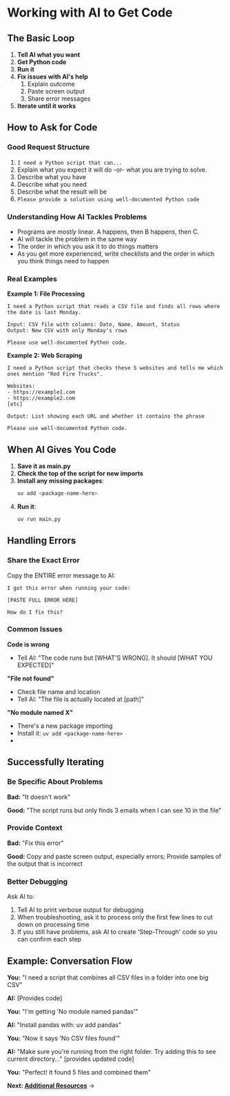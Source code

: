 # Working with AI to Get Code

## The Basic Loop

1. **Tell AI what you want**
2. **Get Python code**
3. **Run it**
4. **Fix issues with AI's help**
   1. Explain outcome
   2. Paste screen output
   3. Share error messages
5. **Iterate until it works**

## How to Ask for Code

### Good Request Structure
1. `I need a Python script that can...`
2. Explain what you expect it will do -or- what you are trying to solve.
3. Describe what you have
4. Describe what you need
5. Describe what the result will be
6. `Please provide a solution using well-documented Python code`

### Understanding How AI Tackles Problems
* Programs are _mostly_ linear. A happens, then B happens, then C.
* AI will tackle the problem in the same way
* The order in which you ask it to do things matters
* As you get more experienced, write checklists and the order in which you think things need to happen

### Real Examples

**Example 1: File Processing**
```
I need a Python script that reads a CSV file and finds all rows where the date is last Monday.

Input: CSV file with columns: Date, Name, Amount, Status
Output: New CSV with only Monday's rows

Please use well-documented Python code.
```

**Example 2: Web Scraping**
```
I need a Python script that checks these 5 websites and tells me which ones mention "Red Fire Trucks".

Websites:
- https://example1.com
- https://example2.com
[etc]

Output: List showing each URL and whether it contains the phrase

Please use well-documented Python code.
```

## When AI Gives You Code

1. **Save it as main.py**
2. **Check the top of the script for new imports**
3. **Install any missing packages**:
   ```bash
   uv add <package-name-here>
   ```
4. **Run it**:
   ```bash
   uv run main.py
   ```
   
## Handling Errors

### Share the Exact Error

Copy the ENTIRE error message to AI:

```
I got this error when running your code:

[PASTE FULL ERROR HERE]

How do I fix this?
```

### Common Issues

**Code is wrong**
- Tell AI: "The code runs but [WHAT'S WRONG]. It should [WHAT YOU EXPECTED]"

**"File not found"**
- Check file name and location
- Tell AI: "The file is actually located at [path]"

**"No module named X"**
- There's a new package importing
- Install it: `uv add <package-name-here>`
- 
## Successfully Iterating

### Be Specific About Problems

**Bad:** "It doesn't work"

**Good:** "The script runs but only finds 3 emails when I can see 10 in the file"

### Provide Context

**Bad:** "Fix this error"

**Good:** Copy and paste screen output, especially errors; Provide samples of the output that is incorrect

### Better Debugging

Ask AI to:
1. Tell AI to print verbose output for debugging
2. When troubleshooting, ask it to process only the first few lines to cut down on processing time
3. If you still have problems, ask AI to create 'Step-Through' code so you can confirm each step

## Example: Conversation Flow

**You:** "I need a script that combines all CSV files in a folder into one big CSV"

**AI:** [Provides code]

**You:** "I'm getting 'No module named pandas'"

**AI:** "Install pandas with: uv add pandas"

**You:** "Now it says 'No CSV files found'"

**AI:** "Make sure you're running from the right folder. Try adding this to see current directory..." [provides updated code]

**You:** "Perfect! It found 5 files and combined them"

**Next: [Additional Resources](additional-tools-and-resources.md)** →
